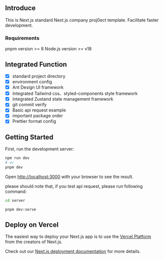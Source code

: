 ## Introduce
This is Next.js standard Next.js company proj0ect template. Facilitate faster development.

### Requirements
pnpm version >= 8
Node.js version >= v18

## Integrated Function
-   [x] standard project directory
-   [x] environment config
-   [x] Ant Design UI framework
-   [x] Integrated Tailwind css、styled-components style framework
-   [x] Integrated Zustand state management framework
-   [x] git commit verify
-   [x] Basic api request example
-   [x] important package order
-   [x] Prettier format config

## Getting Started

First, run the development server:

```bash
npm run dev
# or
pnpm dev
```

Open [http://localhost:3000](http://localhost:3000) with your browser to see the result.

please should note that, if you test api request, please run following command:

```bash
cd server

pnpm dev:serve
```

## Deploy on Vercel

The easiest way to deploy your Next.js app is to use the [Vercel Platform](https://vercel.com/new?utm_medium=default-template&filter=next.js&utm_source=create-next-app&utm_campaign=create-next-app-readme) from the creators of Next.js.

Check out our [Next.js deployment documentation](https://nextjs.org/docs/deployment) for more details.

